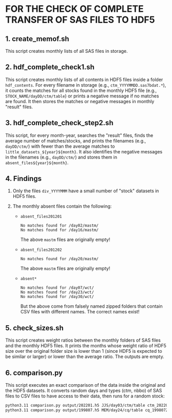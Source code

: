 # FOR THE CHECK OF COMPLETE TRANSFER OF SAS FILES TO HDF5

## 1. create_memof.sh

This script creates monthly lists of all SAS files in storage.

## 2. hdf_complete_check1.sh

This script creates monthly lists of all contents in HDF5 files inside a folder `hdf_contents`. For every filename in storage (e.g., `ctm_YYYYMMDD.sas7bdat.*`), it counts the matches for all stocks found in the monthly HDF5 file (e.g., `STOCK_NAME/dayDD/ctm/table`) or prints a negative message if no matches are found. It then stores the matches or negative messages in monthly "result" files.

## 3. hdf_complete_check_step2.sh

This script, for every month-year, searches the "result" files, finds the average number of matches/stocks, and prints the filenames (e.g., `dayDD/ctm/`) with fewer than the average matches to `little_datasets_${year}${month}`. It also identifies the negative messages in the filenames (e.g., `dayDD/ctm/`) and stores them in `absent_files${year}${month}`.

## 4. Findings

1. Only the files `div_YYYYMMM` have a small number of "stock" datasets in HDF5 files.
2. The monthly absent files contain the following:

   - `absent_files201201`
     ```
     No matches found for /day02/mastm/
     No matches found for /day16/mastm/
     ```
     The above `mastm` files are originally empty!

   - `absent_files201202`
     ```
     No matches found for /day20/mastm/
     ```
     The above `mastm` files are originally empty!

   - `absent*`
     ```
     No matches found for /day07/wct/
     No matches found for /day23/wct/
     No matches found for /day30/wct/
     ```
     But the above come from falsely named zipped folders that contain CSV files with different names. The correct names exist!

## 5. check_sizes.sh

This script creates weight ratios between the monthly folders of SAS files and the monthly HDF5 files. It prints the months whose weight ratio of HDF5 size over the original folder size is lower than 1 (since HDF5 is expected to be similar or larger) or lower than the average ratio. The outputs are empty.

## 6. comparison.py

This script executes an exact comparison of the data inside the original and the HDF5 datasets. It converts random days and types (ctm, nbbo) of SAS files to CSV files to have access to their data, then runs for a random stock:

```bash
python3.11 comparison.py output/202201.h5 JJS/day03/ctm/table ctm_20220103/"JJS"_ctm_20220103.csv
python3.11 comparison.py output/199807.h5 MEM/day24/cq/table cq_19980724/"MEM"_cq_19980724.csv
